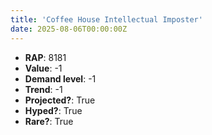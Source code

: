 ```yaml
---
title: 'Coffee House Intellectual Imposter'
date: 2025-08-06T00:00:00Z
---
```

- **RAP**: 8181
- **Value**: -1
- **Demand level**: -1
- **Trend**: -1
- **Projected?**: True
- **Hyped?**: True
- **Rare?**: True
